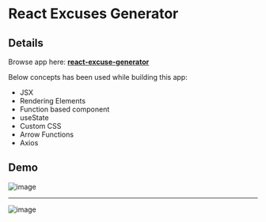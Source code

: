 # React Excuses Generator

## Details

Browse app here: **[react-excuse-generator](https://react-excuses-generator.vercel.app/)**

Below concepts has been used while building this app:

- JSX
- Rendering Elements
- Function based component
- useState
- Custom CSS
- Arrow Functions
- Axios

## Demo
![image](https://user-images.githubusercontent.com/14357087/223370051-16daf664-fd31-441d-a4d1-5b7c0428f05e.png)
<hr/>

![image](https://user-images.githubusercontent.com/14357087/223370200-2c46cb39-a22c-4532-9f86-272fca2cb4a4.png)


